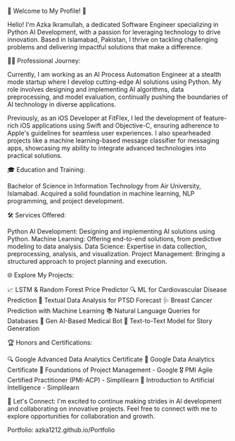 🚀 Welcome to My Profile! 🚀

Hello! I'm Azka Ikramullah, a dedicated Software Engineer specializing in Python AI Development, with a passion for leveraging technology to drive innovation. Based in Islamabad, Pakistan, I thrive on tackling challenging problems and delivering impactful solutions that make a difference.

👩‍💻 Professional Journey:

Currently, I am working as an AI Process Automation Engineer at a stealth mode startup where I develop cutting-edge AI solutions using Python. My role involves designing and implementing AI algorithms, data preprocessing, and model evaluation, continually pushing the boundaries of AI technology in diverse applications.

Previously, as an iOS Developer at FitFlex, I led the development of feature-rich iOS applications using Swift and Objective-C, ensuring adherence to Apple's guidelines for seamless user experiences. I also spearheaded projects like a machine learning-based message classifier for messaging apps, showcasing my ability to integrate advanced technologies into practical solutions.

🎓 Education and Training:

Bachelor of Science in Information Technology from Air University, Islamabad.
Acquired a solid foundation in machine learning, NLP programming, and project development.

🛠️ Services Offered:

Python AI Development: Designing and implementing AI solutions using Python.
Machine Learning: Offering end-to-end solutions, from predictive modeling to data analysis.
Data Science: Expertise in data collection, preprocessing, analysis, and visualization.
Project Management: Bringing a structured approach to project planning and execution.

🌐 Explore My Projects:

📈 LSTM & Random Forest Price Predictor
🔍 ML for Cardiovascular Disease Prediction
🧠 Textual Data Analysis for PTSD Forecast
🩺 Breast Cancer Prediction with Machine Learning
📚 Natural Language Queries for Databases
🤖 Gen AI-Based Medical Bot
📜 Text-to-Text Model for Story Generation

🏆 Honors and Certifications:

🔍 Google Advanced Data Analytics Certificate
🚀 Google Data Analytics Certificate
📝 Foundations of Project Management - Google
🎖️ PMI Agile Certified Practitioner (PMI-ACP) - Simplilearn
🤖 Introduction to Artificial Intelligence - Simplilearn

💬 Let's Connect:
I'm excited to continue making strides in AI development and collaborating on innovative projects. Feel free to connect with me to explore opportunities for collaboration and growth.

Portfolio: azka1212.github.io/Portfolio

